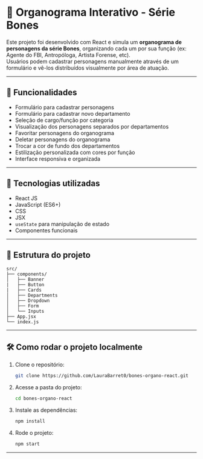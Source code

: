 # 🦴 Organograma Interativo - Série Bones

Este projeto foi desenvolvido com React e simula um **organograma de personagens da série Bones**, organizando cada um por sua função (ex: Agente do FBI, Antropóloga, Artista Forense, etc).  
Usuários podem cadastrar personagens manualmente através de um formulário e vê-los distribuídos visualmente por área de atuação.

---

## 🚀 Funcionalidades

- Formulário para cadastrar personagens
- Formulário para cadastrar novo departamento
- Seleção de cargo/função por categoria
- Visualização dos personagens separados por departamentos
- Favoritar personagens do organograma
- Deletar personagens do organograma
- Trocar a cor de fundo dos departamentos
- Estilização personalizada com cores por função
- Interface responsiva e organizada

---

## 🧠 Tecnologias utilizadas

- React JS
- JavaScript (ES6+)
- CSS
- JSX
- `useState` para manipulação de estado
- Componentes funcionais

---

## 📁 Estrutura do projeto

```
src/
├── components/
│   ├── Banner
|   ├── Button
|   ├── Cards
│   ├── Departments
│   ├── Dropdown
│   ├── Form
│   └── Inputs
├── App.jsx
└── index.js
```

---

## 🛠 Como rodar o projeto localmente

1. Clone o repositório:
   ```bash
   git clone https://github.com/LauraBarret0/bones-organo-react.git
   ```

2. Acesse a pasta do projeto:
   ```bash
   cd bones-organo-react
   ```

3. Instale as dependências:
   ```bash
   npm install
   ```

4. Rode o projeto:
   ```bash
   npm start
   ```

---


